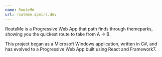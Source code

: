```yaml
---
name: RouteMe
url: routeme.speirs.dev
---
```

RouteMe is a Progressive Web App that path finds through themeparks, showing you the quickest route to take from A → B.

This project began as a Microsoft Windows application, written in C#, and has evolved to a Progressive Web App built using React and Framework7.
